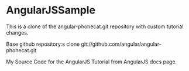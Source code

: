 AngularJSSample
===============
This is a clone of the angular-phonecat.git repository with custom tutorial changes.

Base github repository:s
clone git://github.com/angular/angular-phonecat.git

My Source Code for the AngularJS Tutorial from AngularJS docs page.